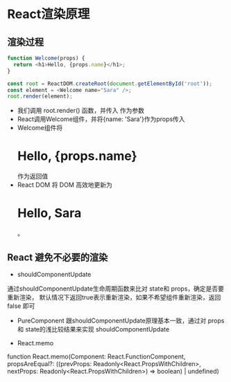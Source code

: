 # React渲染原理

## 渲染过程

```js
function Welcome(props) {
  return <h1>Hello, {props.name}</h1>;
}

const root = ReactDOM.createRoot(document.getElementById('root'));
const element = <Welcome name="Sara" />;
root.render(element);
```

- 我们调用 root.render() 函数，并传入 <Welcome name="Sara" /> 作为参数
- React调用Welcome组件，并将{name: 'Sara'}作为props传入
- Welcome组件将<h1>Hello, {props.name}</h1>作为返回值
- React DOM 将 DOM 高效地更新为 <h1>Hello, Sara</h1>。

## React 避免不必要的渲染

- shouldComponentUpdate

通过shouldComponentUpdate生命周期函数来比对 state和 props，确定是否要重新渲染，
默认情况下返回true表示重新渲染，如果不希望组件重新渲染，返回 false 即可

- PureComponent
跟shouldComponentUpdate原理基本一致，通过对 props 和 state的浅比较结果来实现 shouldComponentUpdate

- React.memo

function React.memo<object>(Component: React.FunctionComponent<object>, propsAreEqual?: ((prevProps: Readonly<React.PropsWithChildren<object>>, nextProps: Readonly<React.PropsWithChildren<object>>) => boolean) | undefined)
